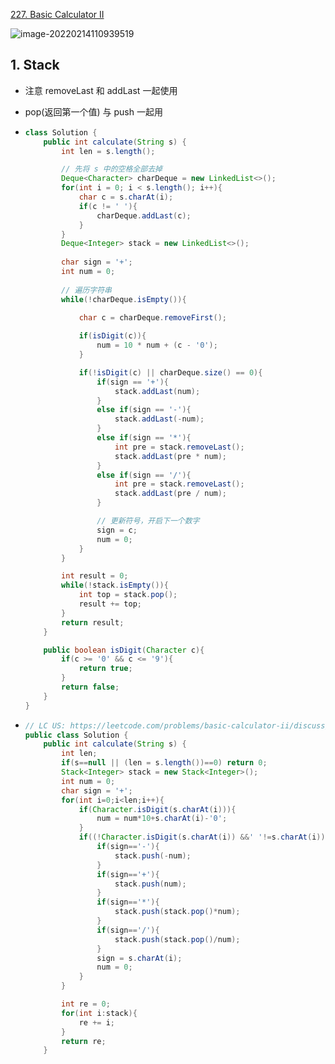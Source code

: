 [227. Basic Calculator II](https://leetcode-cn.com/problems/basic-calculator-ii/)

![image-20220214110939519](https://raw.githubusercontent.com/TWDH/Leetcode-From-Zero/pictures/img/image-20220214110939519.png)

## 1. Stack

- 注意 removeLast 和 addLast 一起使用

- pop(返回第一个值) 与 push 一起用

- ```java
  class Solution {
      public int calculate(String s) {
          int len = s.length();
  
          // 先将 s 中的空格全部去掉
          Deque<Character> charDeque = new LinkedList<>();
          for(int i = 0; i < s.length(); i++){
              char c = s.charAt(i);
              if(c != ' '){
                  charDeque.addLast(c);
              }
          }
          Deque<Integer> stack = new LinkedList<>();
          
          char sign = '+';
          int num = 0;
          
          // 遍历字符串
          while(!charDeque.isEmpty()){
              
              char c = charDeque.removeFirst();
  
              if(isDigit(c)){
                  num = 10 * num + (c - '0');
              }
  
              if(!isDigit(c) || charDeque.size() == 0){
                  if(sign == '+'){
                      stack.addLast(num);
                  }
                  else if(sign == '-'){
                      stack.addLast(-num);
                  }
                  else if(sign == '*'){
                      int pre = stack.removeLast();
                      stack.addLast(pre * num);
                  }
                  else if(sign == '/'){
                      int pre = stack.removeLast();
                      stack.addLast(pre / num);
                  }
  
                  // 更新符号，开启下一个数字
                  sign = c;
                  num = 0;
              }
          }
  
          int result = 0;
          while(!stack.isEmpty()){
              int top = stack.pop();
              result += top;
          }
          return result;
      }
  
      public boolean isDigit(Character c){
          if(c >= '0' && c <= '9'){
              return true;
          }
          return false;
      }
  }
  ```

- ```java
  // LC US: https://leetcode.com/problems/basic-calculator-ii/discuss/63003/Share-my-java-solution
  public class Solution {
      public int calculate(String s) {
          int len;
          if(s==null || (len = s.length())==0) return 0;
          Stack<Integer> stack = new Stack<Integer>();
          int num = 0;
          char sign = '+';
          for(int i=0;i<len;i++){
              if(Character.isDigit(s.charAt(i))){
                  num = num*10+s.charAt(i)-'0';
              }
              if((!Character.isDigit(s.charAt(i)) &&' '!=s.charAt(i)) || i==len-1){
                  if(sign=='-'){
                      stack.push(-num);
                  }
                  if(sign=='+'){
                      stack.push(num);
                  }
                  if(sign=='*'){
                      stack.push(stack.pop()*num);
                  }
                  if(sign=='/'){
                      stack.push(stack.pop()/num);
                  }
                  sign = s.charAt(i);
                  num = 0;
              }
          }
  
          int re = 0;
          for(int i:stack){
              re += i;
          }
          return re;
      }
  ```


